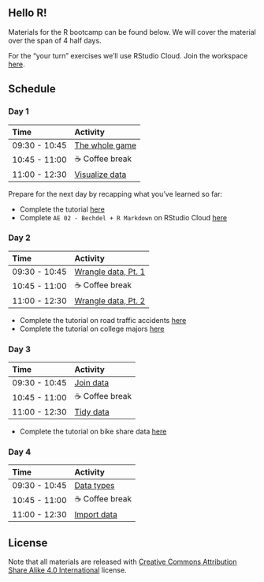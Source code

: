 
Hello R!
--------

Materials for the R bootcamp can be found below. We will cover the
material over the span of 4 half days.

For the “your turn” exercises we’ll use RStudio Cloud. Join the
workspace [here](https://rstd.io/dsbox-cloud).

Schedule
--------

### Day 1

| Time          | Activity                                                                                                                        |
|:--------------|:--------------------------------------------------------------------------------------------------------------------------------|
| 09:30 - 10:45 | [The whole game](https://mine-cetinkaya-rundel.github.io/bootcamper-nui-galway/slides/01-whole-game/01-whole-game.html)         |
| 10:45 - 11:00 | ☕ Coffee break                                                                                                                  |
| 11:00 - 12:30 | [Visualize data](https://mine-cetinkaya-rundel.github.io/bootcamper-nui-galway/slides/02-visualize-data/02-visualize-data.html) |

Prepare for the next day by recapping what you’ve learned so far:

-   Complete the tutorial
    [here](https://minecr.shinyapps.io/dsbox-01-edibnb/)
-   Complete `AE 02 - Bechdel + R Markdown` on RStudio Cloud
    [here](https://rstd.io/dsbox-cloud)

### Day 2

| Time          | Activity                                                                                                                         |
|:--------------|:---------------------------------------------------------------------------------------------------------------------------------|
| 09:30 - 10:45 | [Wrangle data, Pt. 1](https://mine-cetinkaya-rundel.github.io/bootcamper-nui-galway/slides/03-wrangle-data/03-wrangle-data.html) |
| 10:45 - 11:00 | ☕ Coffee break                                                                                                                   |
| 11:00 - 12:30 | [Wrangle data, Pt. 2](https://mine-cetinkaya-rundel.github.io/bootcamper-nui-galway/slides/03-wrangle-data/03-wrangle-data.html) |

-   Complete the tutorial on road traffic accidents
    [here](https://minecr.shinyapps.io/dsbox-02-accidents/)
-   Complete the tutorial on college majors
    [here](https://minecr.shinyapps.io/dsbox-03-collegemajors/)

### Day 3

| Time          | Activity                                                                                                         |
|:--------------|:-----------------------------------------------------------------------------------------------------------------|
| 09:30 - 10:45 | [Join data](https://mine-cetinkaya-rundel.github.io/bootcamper-nui-galway/slides/04-join-data/04-join-data.html) |
| 10:45 - 11:00 | ☕ Coffee break                                                                                                   |
| 11:00 - 12:30 | [Tidy data](https://mine-cetinkaya-rundel.github.io/bootcamper-nui-galway/slides/05-tidy-data/05-tidy-data.html) |

-   Complete the tutorial on bike share data
    [here](https://minecr.shinyapps.io/dsbox-06-dcbikeshare/)

### Day 4

| Time          | Activity                                                                                                               |
|:--------------|:-----------------------------------------------------------------------------------------------------------------------|
| 09:30 - 10:45 | [Data types](https://mine-cetinkaya-rundel.github.io/bootcamper-nui-galway/slides/06-data-types/06-data-types.html)    |
| 10:45 - 11:00 | ☕ Coffee break                                                                                                         |
| 11:00 - 12:30 | [Import data](https://mine-cetinkaya-rundel.github.io/bootcamper-nui-galway/slides/07-import-data/07-import-data.html) |

License
-------

Note that all materials are released with [Creative Commons Attribution
Share Alike 4.0 International](LICENSE.md) license.
